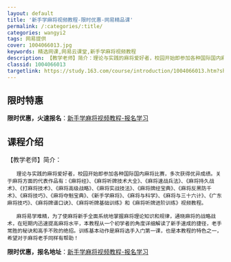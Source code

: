 ```yaml
---
layout: default
title: '新手学麻将视频教程-限时优惠-网易精品课'
permalink: /:categories/:title/
categories: wangyi2
tags: 网易提供
cover: 1004066013.jpg
keywords: 精选网课,网易云课堂,新手学麻将视频教程
description: 【教学老师】简介：理论与实践的麻将爱好者，校园开始即参加各种国际国内麻将比赛，多次获得优异成绩。关于麻将方面的代表作品有
classid: 1004066013
targetlink: https://study.163.com/course/introduction/1004066013.htm?share=1&shareId=1025206652&utm_campaign=share&utm_medium=iphoneShare&utm_source=&utm_u=1025206652
---
```


## 限时特惠

**限时优惠，火速报名**：[新手学麻将视频教程-报名学习](https://study.163.com/course/introduction/1004066013.htm?share=1&shareId=1025206652&utm_campaign=share&utm_medium=iphoneShare&utm_source=&utm_u=1025206652)

## 课程介绍

【教学老师】简介：

       理论与实践的麻将爱好者，校园开始即参加各种国际国内麻将比赛，多次获得优异成绩。关于麻将方面的代表作品有：《麻将经》、《麻将听牌技术大全》、《麻将速战兵法》、《麻将持久战术》、《打麻将技术》、《麻将高级战略》、《麻将实战技法》、《麻将牌经宝典》、《麻将反黑防千术》、《麻将技巧》、《麻将夺魁宝典》、《新手学麻将》、《麻将与科学》、《麻将与三十六计》、《广东麻将技巧》、《麻将牌谱口诀》、《麻将听牌基础训练》和《麻将听牌进阶训练》视频教程。

       麻将易学难精，为了使麻将新手全面系统地掌握麻将理论知识和规律，通晓麻将的战略战术，在短期内迅速提高麻将水平，本教程从一个初学者的角度详细解读了新手速成的捷径，老手常胜的秘诀和高手不败的绝招。训练基本动作是麻将选手入门第一课，也是本教程的特色之一，希望对于麻将老手同样有帮助！

**限时优惠，报名地址**：[新手学麻将视频教程-报名学习](https://study.163.com/course/introduction/1004066013.htm?share=1&shareId=1025206652&utm_campaign=share&utm_medium=iphoneShare&utm_source=&utm_u=1025206652)

